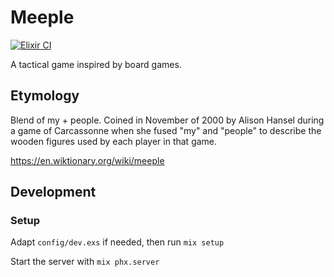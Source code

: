 # Meeple

[![Elixir CI](https://github.com/grrrisu/meeple/actions/workflows/elixir.yml/badge.svg)](https://github.com/grrrisu/meeple/actions/workflows/elixir.yml)

A tactical game inspired by board games.

## Etymology

Blend of my + people. Coined in November of 2000 by Alison Hansel during a game of Carcassonne when she fused "my" and "people" to describe the wooden figures used by each player in that game.

https://en.wiktionary.org/wiki/meeple

## Development

### Setup

Adapt `config/dev.exs` if needed, then run `mix setup`

Start the server with `mix phx.server`
